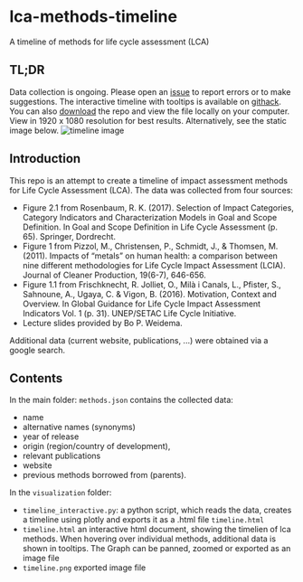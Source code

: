 # lca-methods-timeline
A timeline of methods for life cycle assessment (LCA)

## TL;DR
Data collection is ongoing. Please open an [issue](https://github.com/BenPortner/lca-methods-timeline/issues) to report errors or to make suggestions.
The interactive timeline with tooltips is available on [githack](https://rawcdn.githack.com/BenPortner/lca-methods-timeline/434efa66b580472bf3349b071abf3095dc18e228/visualization/timeline.html). You can also [download](https://github.com/BenPortner/lca-methods-timeline/archive/refs/heads/main.zip) the repo and view the file locally on your computer. View in 1920 x 1080 resolution for best results. Alternatively, see the static image below. 
![timeline image](https://github.com/BenPortner/lca-methods-timeline/tree/main/visualization/timeline.png)

## Introduction

This repo is an attempt to create a timeline of impact assessment methods for Life Cycle Assessment (LCA). The data was collected from four sources:
- Figure 2.1 from Rosenbaum, R. K. (2017). Selection of Impact Categories, Category Indicators and Characterization Models in Goal and Scope Definition. In Goal and Scope Definition in Life Cycle Assessment (p. 65). Springer, Dordrecht.
- Figure 1 from Pizzol, M., Christensen, P., Schmidt, J., & Thomsen, M. (2011). Impacts of “metals” on human health: a comparison between nine different methodologies for Life Cycle Impact Assessment (LCIA). Journal of Cleaner Production, 19(6-7), 646-656.
- Figure 1.1 from Frischknecht, R. Jolliet, O., Milà i Canals, L., Pfister, S., Sahnoune, A., Ugaya, C. & Vigon, B. (2016). Motivation, Context and Overview. In Global Guidance for Life Cycle Impact Assessment Indicators Vol. 1 (p. 31). UNEP/SETAC Life Cycle Initiative.
- Lecture slides provided by Bo P. Weidema.

Additional data (current website, publications, ...) were obtained via a google search.

## Contents

In the main folder:
`methods.json` contains the collected data: 
- name
- alternative names (synonyms)
- year of release
- origin (region/country of development), 
- relevant publications
- website 
- previous methods borrowed from (parents).

In the `visualization` folder:
- `timeline_interactive.py`: a python script, which reads the data, creates a timeline using plotly and exports it as a .html file `timeline.html` 
- `timeline.html` an interactive html document, showing the timelien of lca methods. When hovering over individual methods, additional data is shown in tooltips. The Graph can be panned, zoomed or exported as an image file
- `timeline.png` exported image file